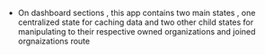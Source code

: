 - On dashboard sections , this app contains two main states , one centralized state for caching data and two other child states for manipulating to their respective owned organizations and joined orgnaizations route